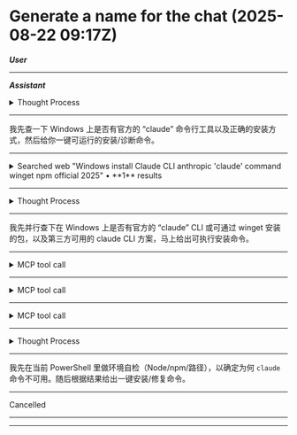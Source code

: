 <!-- Generated by SpecStory -->

# Generate a name for the chat (2025-08-22 09:17Z)

_**User**_



---

_**Assistant**_

<think><details><summary>Thought Process</summary>**Verifying CLI installation**

I think the CLI could be 'claude' if I install it with the command 'npm i -g claude-ai,' but I'm not certain since it's not official. To be sure, I should use web search to verify the current information about this installation process. I'll get started on that search so I can provide accurate details!</details></think>

---

我先查一下 Windows 上是否有官方的 “claude” 命令行工具以及正确的安装方式，然后给你一键可运行的安装/诊断命令。

---

<details>
            <summary>Searched web "Windows install Claude CLI anthropic 'claude' command winget npm official 2025" • **1** results</summary>
        
| Title | URL |
|-------|-----|
| Web Search Results | undefined |

</details>

---

<think><details><summary>Thought Process</summary>**Investigating the 'claude' CLI**

I know the user has a rule in Chinese to create GitHub issues, but that's not the request here. They showed a terminal error with 'claude' not recognized, and they seem to want to use the 'claude' command. Previously, I planned to search for an official "claude" CLI but got a placeholder instead. The user is using Windows PowerShell, so I'll continue my exploration, considering open-source options like Hayden Bleasel's CLI or the Anthropic Python SDK.
**Exploring the Claude CLI Options**

I’m trying to figure out the different options for the user regarding "Claude Desktop" and CLI. Anthropic launched "Claude Desktop" for both macOS and Windows, but there's no specific 'claude' binary for CLI. There’s an npm CLI from 'saintplay'. If the user wants "Claude Desktop," they should install it from the site since it can't run in the terminal. For CLI options, I could suggest "aicli" from simonw or an "anthropic" Python wrapper. I should verify the installation commands, possibly using winget for Windows, and I plan to search again with the Brave tool.
**Running Parallel Searches**

I’m planning to use the multi_tool_use.parallel method to run a few searches simultaneously. First, I want to look for the winget package named 'Claude'. Then, I’ll search for terms like "Anthropic Claude winget" and "Claude Desktop Windows winget id" to get precise information. Lastly, I’ll also search for "claude npm cli." By running these searches in parallel, I hope to gather all the relevant details quickly!</details></think>

---

我先并行查下在 Windows 上是否有官方的 “claude” CLI 或可通过 winget 安装的包，以及第三方可用的 claude CLI 方案，马上给出可执行安装命令。

---

<details>
          <summary>MCP tool call</summary>
      
*Called tool*: brave-search - brave_web_search: Performs a web search using the Brave Search API, ideal for general queries, news, articles, and online content. Use this for broad information gathering, recent events, or when you need diverse web sources. Supports pagination, content filtering, and freshness controls. Maximum 20 results per request, with offset for pagination. 

*Parameters*:
  * query: Claude Desktop Windows winget package id Anthropic
  * count: 5

*Result*:
Title: Install Claude with winget - winstall
Description: Your AI partner on <strong>desktop</strong>. Fast, focused, and designed for deep work.
URL: https://winstall.app/apps/Anthropic.Claude

Title: Installing Claude Desktop | Anthropic Help Center
Description: Launch <strong>Claude</strong> from your Applications folder (Mac) or Start menu (<strong>Windows</strong>). Sign in with your account to get started. <strong>Desktop</strong> extensions transform how you connect <strong>Claude</strong> to your <strong>desktop</strong> applications and data. Similar to browser extensions, these secure, installable <strong>packages</strong> let you:
URL: https://support.anthropic.com/en/articles/10065433-installing-claude-desktop

Title: Ragerworks
Description: © 2025 <strong>winget</strong>.ragerworks.com · Your AI partner on <strong>desktop</strong>. Fast, focused, and designed for deep work
URL: https://winget.ragerworks.com/package/Anthropic.Claude

Title: Install Claude using Winget
Description: © 2025 <strong>winget</strong>.ragerworks.com · Your AI partner on <strong>desktop</strong>. Fast, focused, and designed for deep work
URL: https://ragerworks.com/package/Anthropic.Claude

Title: Set up Claude Code - Anthropic
Description: Install, authenticate, and start using <strong>Claude</strong> Code on your development machine.
URL: https://docs.anthropic.com/en/docs/claude-code/setup
</details>

---

<details>
          <summary>MCP tool call</summary>
      
*Called tool*: brave-search - brave_web_search: Performs a web search using the Brave Search API, ideal for general queries, news, articles, and online content. Use this for broad information gathering, recent events, or when you need diverse web sources. Supports pagination, content filtering, and freshness controls. Maximum 20 results per request, with offset for pagination. 

*Parameters*:
  * query: "claude" CLI npm package Windows install
  * count: 5

*Result*:
Title: Install WSL & Claude Code on Windows — Complete Guide 2025 | by Md Mazaharul Huq | Medium
Description: Step-by-step tutorial to enable WSL on <strong>Windows</strong>, isolate Node.js with NVM, <strong>install</strong> Anthropic’s <strong>Claude</strong> Code <strong>CLI</strong>, and start coding with AI in your terminal. 4 · <strong>Install</strong> a Linux distro (optional tweak)…
URL: https://jewelhuq.medium.com/install-wsl-claude-code-on-windows-complete-guide-2025-873bd4a29478

Title: @anthropic-ai/claude-code - npm
Description: Use <strong>Claude</strong>, Anthropic&#x27;s AI assistant, right from your terminal. <strong>Claude</strong> can understand your codebase, edit files, run terminal commands, and handle entire workflows for you.. Latest version: 1.0.86, last published: 12 hours ago. Start using @anthropic-ai/<strong>claude</strong>-code in your project by running ...
URL: https://www.npmjs.com/package/@anthropic-ai/claude-code

Title: [BUG] claude CLI Not Recognized After Global Installation on Windows · Issue #3838 · anthropics/claude-code
Description: I should be able to run the <strong>CLI</strong> using the <strong>Claude</strong> command from anywhere. However, the command <strong>Claude</strong> is not recognized in my terminal, even though the <strong>package</strong> is globally <strong>installed</strong> and the global <strong>npm</strong> path is added to my environment PATH.
URL: https://github.com/anthropics/claude-code/issues/3838

Title: How To Install Claude Code on Windows: Complete Guide 2025 | ITECS Blog
Description: Note: These credentials don&#x27;t need to match your <strong>Windows</strong> user credentials. Remember them as you&#x27;ll need them for sudo commands. It&#x27;s always good practice to <strong>install</strong> the latest updates. Run these commands in your Ubuntu terminal: ... mkdir -p ~/.<strong>npm</strong>-global <strong>npm</strong> config set prefix ~/.<strong>npm</strong>-global echo &#x27;export PATH=~/.<strong>npm</strong>-global/bin:$PATH&#x27; &gt;&gt; ~/.bashrc source ~/.bashrc ... ⚠️ Important: Do NOT use sudo when <strong>installing</strong> <strong>Claude</strong> ...
URL: https://itecsonline.com/post/how-to-install-claude-code-on-windows

Title: Definitive Guide to Installing Claude Code on Windows | by Erik Anderson | Medium
Description: <strong>Claude</strong> Code is the new agentic coding assistant from Anthropic. You can develop entire applications just by typing natural language instructions into your command line. (Watch Joel Grus code a word…
URL: https://medium.com/@eriktuck/install-claude-code-on-windows-d684ad9f3ef0
</details>

---

<details>
          <summary>MCP tool call</summary>
      
*Called tool*: brave-search - brave_web_search: Performs a web search using the Brave Search API, ideal for general queries, news, articles, and online content. Use this for broad information gathering, recent events, or when you need diverse web sources. Supports pagination, content filtering, and freshness controls. Maximum 20 results per request, with offset for pagination. 

*Parameters*:
  * query: Anthropic official CLI Windows "claude" command
  * count: 5

*Result*:
Title: CLI reference - Anthropic
Description: Complete reference for <strong>Claude</strong> Code <strong>command</strong>-line interface, including <strong>commands</strong> and flags.
URL: https://docs.anthropic.com/en/docs/claude-code/cli-reference

Title: GitHub - dvcrn/anthropic-cli: CLI for interacting with Anthropic Claude
Description: <strong>CLI</strong> for interacting with <strong>Anthropic</strong> <strong>Claude</strong>. Contribute to dvcrn/<strong>anthropic</strong>-<strong>cli</strong> development by creating an account on GitHub.
URL: https://github.com/dvcrn/anthropic-cli

Title: Claude Code overview - Anthropic
Description: Learn about <strong>Claude</strong> Code, <strong>Anthropic</strong>&#x27;s agentic coding tool that lives in your terminal and helps you turn ideas into code faster than ever before.
URL: https://docs.anthropic.com/en/docs/claude-code/overview

Title: Claude Code Best Practices \ Anthropic
Description: During long sessions, <strong>Claude</strong>&#x27;s context <strong>window</strong> can fill with irrelevant conversation, file contents, and <strong>commands</strong>. This can reduce performance and sometimes distract <strong>Claude</strong>. Use the /clear <strong>command</strong> frequently between tasks to reset the context <strong>window</strong>.
URL: https://www.anthropic.com/engineering/claude-code-best-practices

Title: Claude Code: Deep coding at terminal velocity \ Anthropic
Description: It also asks for permission before ... running <strong>commands</strong>. <strong>Claude</strong> Code works with <strong>Claude</strong> Opus 4.1, <strong>Claude</strong> Sonnet 4, and <strong>Claude</strong> Haiku 3.5 models. Enterprise users can run <strong>Claude</strong> Code using models in existing Amazon Bedrock or Google Cloud Vertex AI instances. <strong>Claude</strong> Code works on macOS, Linux, and <strong>Windows</strong>...
URL: https://www.anthropic.com/claude-code
</details>

---

<think><details><summary>Thought Process</summary>**Proceeding with diagnostics**

I need to be cautious about making any system changes without the user’s consent. The instructions state that I can run commands, but approval is necessary. So, I’ll propose the commands before executing them. They encountered an error after typing `claude`, and I can help by running diagnostics. Minimal risk commands like version checks will be my first step. I’ll ensure to include a status update before executing multiple commands in parallel and summarize the output later.</details></think>

---

我先在当前 PowerShell 里做环境自检（Node/npm/路径），以确定为何 `claude` 命令不可用。随后根据结果给出一键安装/修复命令。

---

Cancelled

---



---


